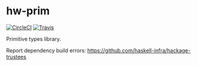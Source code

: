 # hw-prim
[![CircleCI](https://circleci.com/gh/haskell-works/hw-prim/tree/master.svg?style=svg)](https://circleci.com/gh/haskell-works/hw-prim/tree/master)
[![Travis](https://travis-ci.org/haskell-works/hw-prim.svg?branch=master)](https://travis-ci.org/haskell-works/hw-prim)

Primitive types library.

Report dependency build errors: https://github.com/haskell-infra/hackage-trustees
